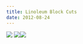 ```yaml
---
title: Linoleum Block Cuts
date: 2012-08-24
---
```


[![](http://claudiadadamo.files.wordpress.com/2012/08/photo-41.jpeg?w=300)](http://claudiadadamo.files.wordpress.com/2012/08/photo-41.jpeg) [![](http://claudiadadamo.files.wordpress.com/2012/08/photo-31-e1344557525658.jpg?w=225)](http://claudiadadamo.files.wordpress.com/2012/08/photo-31-e1344557525658.jpg)[![](http://claudiadadamo.files.wordpress.com/2012/08/photo-5.jpg?w=225)](http://claudiadadamo.files.wordpress.com/2012/08/photo-5.jpg)
